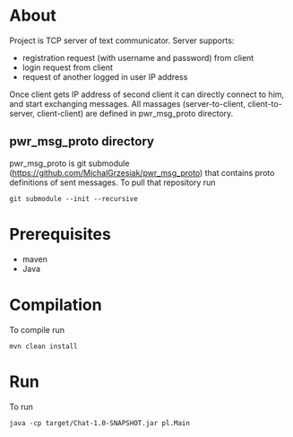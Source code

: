 # About
Project is TCP server of text communicator.
Server supports:
- registration request (with username and password) from client 
- login request from client
- request of another logged in user IP address

Once client gets IP address of second client it can directly connect to him, and 
start exchanging messages.
All massages (server-to-client, client-to-server, client-client) are defined in pwr_msg_proto directory.

## pwr_msg_proto directory 
pwr_msg_proto is git submodule (https://github.com/MichalGrzesiak/pwr_msg_proto)
that contains proto definitions of sent messages.
To pull that repository run
```
git submodule --init --recursive
```

# Prerequisites
- maven 
- Java


# Compilation
To compile run 
```
mvn clean install
```


# Run
To run 
```
java -cp target/Chat-1.0-SNAPSHOT.jar pl.Main
```

